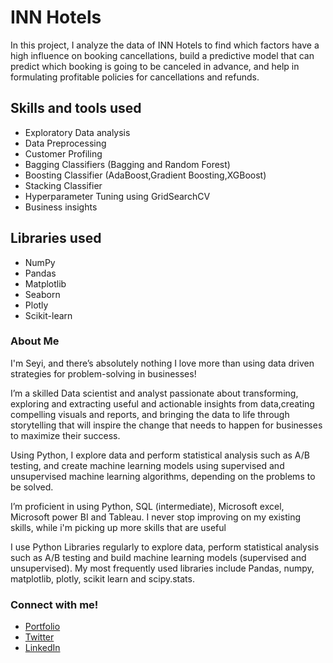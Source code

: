 # INN Hotels
In this project, I analyze the data of INN Hotels to find which factors have a high influence on booking cancellations, build a predictive model that can predict which booking is going to be canceled in advance, and help in formulating profitable policies for cancellations and refunds.



## Skills and tools used
- Exploratory Data analysis 
- Data Preprocessing
- Customer Profiling
-  Bagging Classifiers (Bagging and Random Forest)
- Boosting Classifier (AdaBoost,Gradient Boosting,XGBoost)
- Stacking Classifier
- Hyperparameter Tuning using GridSearchCV
- Business insights 



## Libraries used
- NumPy
- Pandas
- Matplotlib
- Seaborn
- Plotly
- Scikit-learn


### About Me
I'm Seyi, and there’s absolutely nothing I love more than using data driven strategies for problem-solving in businesses! 

 I’m a skilled Data scientist and analyst passionate about transforming, exploring and extracting useful and actionable insights from data,creating compelling visuals and reports, and bringing the data to life through storytelling that will inspire the change that needs to happen for businesses to maximize their success.

Using Python, I explore data and perform statistical analysis such as A/B testing, and create machine learning models using supervised and unsupervised machine learning algorithms, depending on the problems to be solved.

I’m proficient in using Python, SQL (intermediate), Microsoft excel, Microsoft power BI and Tableau. I never stop improving on my existing skills, while i'm picking up more skills that are useful

I use Python Libraries regularly to explore data, perform statistical analysis such as A/B testing and build machine learning models (supervised and unsupervised). My most frequently used libraries include Pandas, numpy, matplotlib, plotly, scikit learn and scipy.stats.

### Connect with me!
- [Portfolio](https://seyibonde.github.io/SeyiForDataScience.github.io/)
- [Twitter](https://mobile.twitter.com/seyiflawless)
- [LinkedIn](https://www.linkedin.com/in/oluwaseyi-bondefaiye-owope-ab9951b1/)


